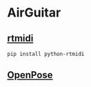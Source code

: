 # AirGuitar

## [rtmidi](https://pypi.org/project/python-rtmidi/)

```console
pip install python-rtmidi
```

## [OpenPose](https://github.com/CMU-Perceptual-Computing-Lab/openpose)
